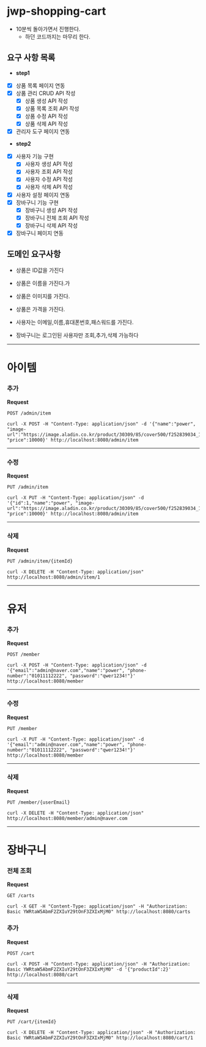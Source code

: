 # jwp-shopping-cart

- 10분씩 돌아가면서 진행한다.
    - 하던 코드까지는 마무리 한다.

## 요구 사항 목록

- **step1**
- [x] 상품 목록 페이지 연동
- [x] 상품 관리 CRUD API 작성
    - [x] 상품 생성 API 작성
    - [x] 상품 목록 조회 API 작성
    - [x] 상품 수정 API 작성
    - [x] 상품 삭제 API 작성
- [x] 관리자 도구 페이지 연동
- **step2**
- [x] 사용자 기능 구현
  - [x] 사용자 생성 API 작성
  - [x] 사용자 조회 API 작성
  - [x] 사용자 수정 API 작성
  - [x] 사용자 삭제 API 작성
- [x] 사용자 설정 페이지 연동
- [x] 장바구니 기능 구현
  - [x] 장바구니 생성 API 작성
  - [x] 장바구니 전체 조회 API 작성
  - [x] 장바구니 삭제 API 작성
- [x] 장바구니 페이지 연동

## 도메인 요구사항

- 상품은 ID값을 가진다
- 상품은 이름을 가진다.가
- 상품은 이미지를 가진다.
- 상품은 가격을 가진다.

- 사용자는 이메일,이름,휴대폰번호,패스워드를 가진다.
- 장바구니는 로그인된 사용자만 조회,추가,삭제 가능하다

---

# 아이템

### 추가

**Request**

`POST /admin/item`

```
curl -X POST -H "Content-Type: application/json" -d '{"name":"power", "image-url":"https://image.aladin.co.kr/product/30309/85/cover500/f252839034_1.jpg", "price":10000}' http://localhost:8080/admin/item
```

---

### 수정

**Request**

`PUT /admin/item`

```
curl -X PUT -H "Content-Type: application/json" -d '{"id":1,"name":"power", "image-url":"https://image.aladin.co.kr/product/30309/85/cover500/f252839034_1.jpg", "price":10000}' http://localhost:8080/admin/item
```

---

### 삭제

**Request**

`PUT /admin/item/{itemId}`

```
curl -X DELETE -H "Content-Type: application/json" http://localhost:8080/admin/item/1
```

---

# 유저 

### 추가

**Request**

`POST /member`

```
curl -X POST -H "Content-Type: application/json" -d '{"email":"admin@naver.com","name":"power", "phone-number":"01011112222", "password":"qwer1234!"}' http://localhost:8080/member
```

---

### 수정

**Request**

`PUT /member`

```
curl -X PUT -H "Content-Type: application/json" -d '{"email":"admin@naver.com","name":"power", "phone-number":"01011112222", "password":"qwer1234!"}' http://localhost:8080/member
```

---

### 삭제

**Request**

`PUT /member/{userEmail}`

```
curl -X DELETE -H "Content-Type: application/json" http://localhost:8080/member/admin@naver.com
```

---

# 장바구니

### 전체 조회

**Request**

`GET /carts`

```
curl -X GET -H "Content-Type: application/json" -H "Authorization: Basic YWRtaW5AbmF2ZXIuY29tOnF3ZXIxMjM0" http://localhost:8080/carts
```

### 추가

**Request**

`POST /cart`

```
curl -X POST -H "Content-Type: application/json" -H "Authorization: Basic YWRtaW5AbmF2ZXIuY29tOnF3ZXIxMjM0" -d '{"productId":2}' http://localhost:8080/cart
```

---

### 삭제

**Request**

`PUT /cart/{itemId}`

```
curl -X DELETE -H "Content-Type: application/json" -H "Authorization: Basic YWRtaW5AbmF2ZXIuY29tOnF3ZXIxMjM0" http://localhost:8080/cart/1
```
